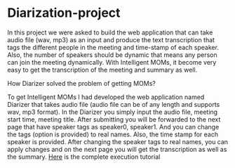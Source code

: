 # Diarization-project
In this project we were asked to build the web application that can take audio file (wav, mp3) as an input and produce the text transcription that tags the different people in the meeting and time-stamp of each speaker. Also, the number of speakers should be dynamic that means any person can join the meeting dynamically. With Intelligent MOMs, it become very easy to get the transcription of the meeting and summary as well.

How Diarizer solved the problem of getting MOMs?

To get Intelligent MOMs I had developed the web application named Diarizer that takes audio file (audio file can be of any length and supports wav, mp3 format). In the Diarizer you simply input the audio file, meeting start time, meeting title. After submitting you will be forwarded to the next page that have speaker tags as speaker0, speaker1. And you can change the tags (option is provided) to real names. Also, the time stamp for each speaker is provided. After changing the speaker tags to real names, you can apply changes and on the next page you will get the transcription as well as the summary.
[Here](https://github.com/Rishabhdhiman09/Diarization-project/blob/master/Detailed-Project-execution-tutorial.pdf) is the complete execution tutorial
